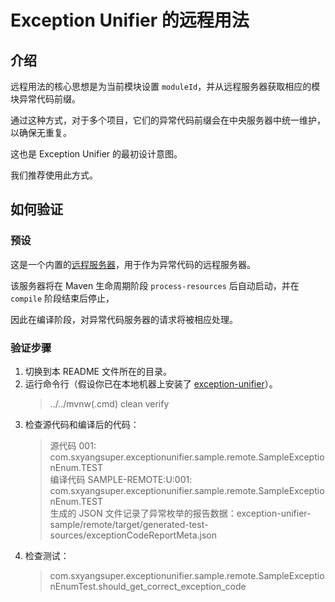 # Exception Unifier 的远程用法

## 介绍
远程用法的核心思想是为当前模块设置 `moduleId`，并从远程服务器获取相应的模块异常代码前缀。

通过这种方式，对于多个项目，它们的异常代码前缀会在中央服务器中统一维护，以确保无重复。

这也是 Exception Unifier 的最初设计意图。

我们推荐使用此方式。

## 如何验证

### 预设
这是一个内置的[远程服务器](src/main/resources/exception-code-remote-server)，用于作为异常代码的远程服务器。

该服务器将在 Maven 生命周期阶段 `process-resources` 后自动启动，并在 `compile` 阶段结束后停止，

因此在编译阶段，对异常代码服务器的请求将被相应处理。

### 验证步骤
1. 切换到本 README 文件所在的目录。
2. 运行命令行（假设你已在本地机器上安装了 [exception-unifier](https://github.com/sxyang-super/exception-unifier)）。
   > ../../mvnw(.cmd) clean verify
3. 检查源代码和编译后的代码：
   > 源代码 001: com.sxyangsuper.exceptionunifier.sample.remote.SampleExceptionEnum.TEST  
   > 编译代码 SAMPLE-REMOTE:U:001: com.sxyangsuper.exceptionunifier.sample.remote.SampleExceptionEnum.TEST  
   > 生成的 JSON 文件记录了异常枚举的报告数据：exception-unifier-sample/remote/target/generated-test-sources/exceptionCodeReportMeta.json
4. 检查测试：
   > com.sxyangsuper.exceptionunifier.sample.remote.SampleExceptionEnumTest.should_get_correct_exception_code
